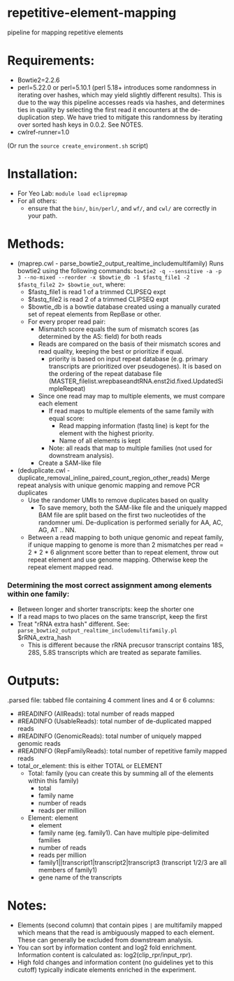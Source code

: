 # repetitive-element-mapping
pipeline for mapping repetitive elements

# Requirements:
- Bowtie2=2.2.6
- perl=5.22.0 or perl=5.10.1 (perl 5.18+ introduces some randomness in
iterating over hashes, which may yield slightly different results). This is
due to the way this pipeline accesses reads via hashes, and determines ties
in quality by selecting the first read it encounters at the de-duplication
step. We have tried to mitigate this randomness by iterating over sorted
hash keys in 0.0.2. See NOTES.
- cwlref-runner=1.0

(Or run the ```source create_environment.sh``` script)

# Installation:
- For Yeo Lab: ```module load ecliprepmap```
- For all others:
    - ensure that the ```bin/```, ```bin/perl/```, and ```wf/```, and ```cwl/```
    are correctly in your path.

# Methods:
- (maprep.cwl - parse_bowtie2_output_realtime_includemultifamily) Runs bowtie2 using the following commands: ```bowtie2 -q --sensitive -a -p 3 --no-mixed --reorder -x $bowtie_db -1 $fastq_file1 -2 $fastq_file2 2> $bowtie_out```, where:
    - $fastq_file1 is read 1 of a trimmed CLIPSEQ expt
    - $fastq_file2 is read 2 of a trimmed CLIPSEQ expt
    - $bowtie_db is a bowtie database created using a manually curated set of repeat elements from RepBase or other.
    - For every proper read pair:
        - Mismatch score equals the sum of mismatch scores (as determined by the AS: field) for both reads
        - Reads are compared on the basis of their mismatch scores and read quality, keeping the best or prioritize if equal.
            - priority is based on input repeat database (e.g. primary transcripts are prioritized over pseudogenes). It is based on the ordering of the repeat database file (MASTER_filelist.wrepbaseandtRNA.enst2id.fixed.UpdatedSimpleRepeat)
        - Since one read may map to multiple elements, we must compare each element
            - If read maps to multiple elements of the same family with equal score:
                - Read mapping information (fastq line) is kept for the element with the highest priority.
                - Name of all elements is kept
            - Note: all reads that map to multiple families (not used for downstream analysis).
        - Create a SAM-like file
- (deduplicate.cwl - duplicate_removal_inline_paired_count_region_other_reads) Merge repeat analysis with unique genomic mapping and remove PCR duplicates
    - Use the randomer UMIs to remove duplicates based on quality
        - To save memory, both the SAM-like file and the uniquely mapped BAM file
        are split based on the first two nucleotides of the randomner umi. De-duplication
        is performed serially for AA, AC, AG, AT .. NN.
    - Between a read mapping to both unique genomic and repeat family, if
    unique mapping to genome is more than 2 mismatches per
    read = 2 * 2 * 6 alignment score better than to repeat element,
    throw out repeat element and use genome mapping. Otherwise keep the repeat
    element mapped read.

### Determining the most correct assignment among elements within one family:
- Between longer and shorter transcripts: keep the shorter one
- If a read maps to two places on the same transcript, keep the first
- Treat "rRNA extra hash" different. See: ```parse_bowtie2_output_realtime_includemultifamily.pl``` $rRNA_extra_hash
    - This is different because the rRNA precusor transcript contains 18S, 28S, 5.8S transcripts which are treated as separate families.
# Outputs:
.parsed file: tabbed file containing 4 comment lines and 4 or 6 columns:
- #READINFO (AllReads): total number of reads mapped
- #READINFO (UsableReads): total number of de-duplicated mapped reads
- #READINFO (GenomicReads): total number of uniquely mapped genomic reads
- #READINFO (RepFamilyReads): total number of repetitive family mapped reads
- total_or_element: this is either TOTAL or ELEMENT
    - Total: family (you can create this by summing all of the elements within this family)
        - total
        - family name
        - number of reads
        - reads per million
    - Element: element
        - element
        - family name (eg. family1). Can have multiple pipe-delimited families
        - number of reads
        - reads per million
        - family1||transcript1|transcript2|transcript3 (transcript 1/2/3 are all members of family1)
        - gene name of the transcripts

# Notes:
- Elements (second column) that contain pipes ```|``` are multifamily mapped
which means that the read is ambiguously mapped to each element. These can generally
be excluded from downstream analysis.
- You can sort by information content and log2 fold enrichment.
Information content is calculated as: log2(clip_rpr/input_rpr).
- High fold changes and information content (no guidelines yet to this cutoff)
typically indicate elements enriched in the experiment.